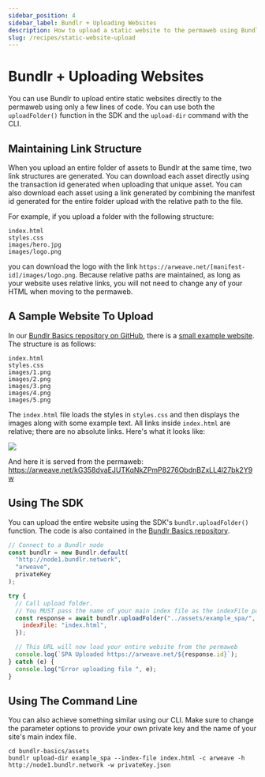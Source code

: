```yaml
---
sidebar_position: 4
sidebar_label: Bundlr + Uploading Websites
description: How to upload a static website to the permaweb using Bundlr
slug: /recipes/static-website-upload
---
```


# Bundlr + Uploading Websites

You can use Bundlr to upload entire static websites directly to the permaweb using only a few lines of code. You can use both the `uploadFolder()` function in the SDK and the `upload-dir` command with the CLI.

## Maintaining Link Structure

When you upload an entire folder of assets to Bundlr at the same time, two link structures are generated. You can download each asset directly using the transaction id generated when uploading that unique asset. You can also download each asset using a link generated by combining the manifest id generated for the entire folder upload with the relative path to the file.

For example, if you upload a folder with the following structure:

```
index.html
styles.css
images/hero.jpg
images/logo.png
```

you can download the logo with the link `https://arweave.net/[manifest-id]/images/logo.png`. Because relative paths are maintained, as long as your website uses relative links, you will not need to change any of your HTML when moving to the permaweb.

## A Sample Website To Upload

In our [Bundlr Basics repository on GitHub](https://github.com/Bundlr-Network/bundlr-basics), there is a [small example website](https://github.com/Bundlr-Network/bundlr-basics/tree/master/assets/example_spa). The structure is as follows:

```
index.html
styles.css
images/1.png
images/2.png
images/3.png
images/4.png
images/5.png
```

The `index.html` file loads the styles in `styles.css` and then displays the images along with some example text. All links inside `index.html` are relative; there are no absolute links. Here's what it looks like:

![](/img/code-assets/llama-website.png)

And here it is served from the permaweb: https://arweave.net/kG358dvaEJUTKqNkZPmP8276ObdnBZxLL4l27bk2Y9w

## Using The SDK

You can upload the entire website using the SDK's `bundlr.uploadFolder()` function. The code is also contained in the [Bundlr Basics repository](https://github.com/Bundlr-Network/bundlr-basics/blob/master/scripts/spa-uploader.js).

```js
// Connect to a Bundlr node
const bundlr = new Bundlr.default(
  "http://node1.bundlr.network",
  "arweave",
  privateKey
);

try {
  // Call upload folder.
  // You MUST pass the name of your main index file as the indexFile parameter
  const response = await bundlr.uploadFolder("../assets/example_spa/", {
    indexFile: "index.html",
  });

  // This URL will now load your entire website from the permaweb
  console.log(`SPA Uploaded https://arweave.net/${response.id}`);
} catch (e) {
  console.log("Error uploading file ", e);
}
```

## Using The Command Line

You can also achieve something similar using our CLI. Make sure to change the parameter options to provide your own private key and the name of your site's main index file.

```console
cd bundlr-basics/assets
bundlr upload-dir example_spa --index-file index.html -c arweave -h http://node1.bundlr.network -w privateKey.json

```
